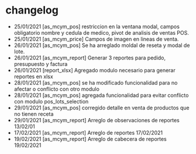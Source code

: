 # changelog 
* 25/01/2021 [as_mcym_pos] restriccion en la ventana modal, campos obligatorio nombre y cedula de medico, pivot de analisis de ventas POS.
* 25/01/2021 [as_mcym_price] Campos de imagen en lineas de venta.
* 26/01/2021 [as_mcym_pos] Se ha arreglado moldal de reseta y modal de lote. 
* 26/01/2021 [as_mcym_report] Generar 3 reportes para pedido, presupuesto y factura
* 26/01/2021 [report_xlsx] Agregado modulo necesario para generar reportes en xlsx
* 28/01/2021 [as_mcym_pos] se ha modificado funcionalidad para no afectar o conflicto con otro modulo
* 28/01/2021 [as_mcym_pos] agregada funcionalidad para evitar conflicto con modulo pos_lots_selection
* 29/01/2021 [as_mcym_pos] corregido detalle en venta de productos que no tienen receta
* 29/01/2021 [as_mcym_report] Arreglo de observaciones de reportes 13/02/01
* 17/02/2021 [as_mcym_report] Arreglo de reportes 17/02/2021
* 19/02/2021 [as_mcym_report] Arreglo de cabecera de reportes 19/02/2021